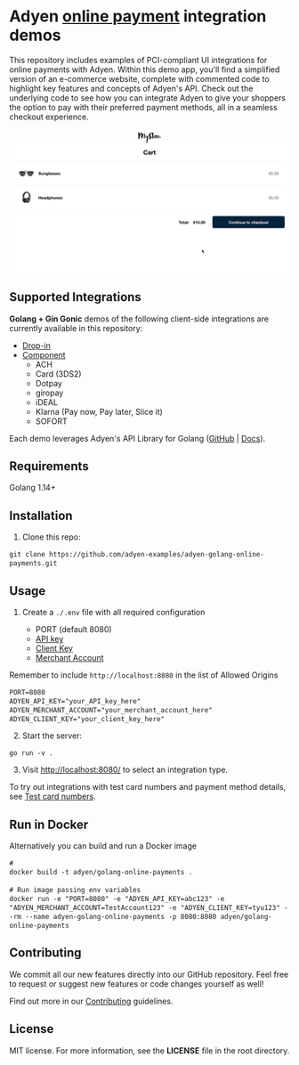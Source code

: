 # Adyen [online payment](https://docs.adyen.com/checkout) integration demos

This repository includes examples of PCI-compliant UI integrations for online payments with Adyen. Within this demo app, you'll find a simplified version of an e-commerce website, complete with commented code to highlight key features and concepts of Adyen's API. Check out the underlying code to see how you can integrate Adyen to give your shoppers the option to pay with their preferred payment methods, all in a seamless checkout experience.

![Card checkout demo](static/images/cardcheckout.gif)

## Supported Integrations

**Golang + Gin Gonic** demos of the following client-side integrations are currently available in this repository:

- [Drop-in](https://docs.adyen.com/checkout/drop-in-web)
- [Component](https://docs.adyen.com/checkout/components-web)
  - ACH
  - Card (3DS2)
  - Dotpay
  - giropay
  - iDEAL
  - Klarna (Pay now, Pay later, Slice it)
  - SOFORT

Each demo leverages Adyen's API Library for Golang ([GitHub](https://github.com/Adyen/adyen-go-api-library) | [Docs](https://docs.adyen.com/development-resources/libraries#go)).

## Requirements

Golang 1.14+

## Installation

1. Clone this repo:

```
git clone https://github.com/adyen-examples/adyen-golang-online-payments.git
```

## Usage

1. Create a `./.env` file with all required configuration 

   - PORT (default 8080)
   - [API key](https://docs.adyen.com/user-management/how-to-get-the-api-key)
   - [Client Key](https://docs.adyen.com/user-management/client-side-authentication) 
   - [Merchant Account](https://docs.adyen.com/account/account-structure)

Remember to include `http://localhost:8080` in the list of Allowed Origins

```
PORT=8080
ADYEN_API_KEY="your_API_key_here"
ADYEN_MERCHANT_ACCOUNT="your_merchant_account_here"
ADYEN_CLIENT_KEY="your_client_key_here"
```

2. Start the server:

```
go run -v .
```

3. Visit [http://localhost:8080/](http://localhost:8080/) to select an integration type.

To try out integrations with test card numbers and payment method details, see [Test card numbers](https://docs.adyen.com/development-resources/test-cards/test-card-numbers).

## Run in Docker

Alternatively you can build and run a Docker image

```
# 
docker build -t adyen/golang-online-payments .

# Run image passing env variables
docker run -e "PORT=8080" -e "ADYEN_API_KEY=abc123" -e "ADYEN_MERCHANT_ACCOUNT=TestAccount123" -e "ADYEN_CLIENT_KEY=tyu123" --rm --name adyen-golang-online-payments -p 8080:8080 adyen/golang-online-payments
```



## Contributing

We commit all our new features directly into our GitHub repository. Feel free to request or suggest new features or code changes yourself as well!

Find out more in our [Contributing](https://github.com/adyen-examples/.github/blob/main/CONTRIBUTING.md) guidelines.

## License

MIT license. For more information, see the **LICENSE** file in the root directory.
